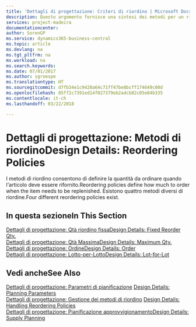 ```yaml
---
title: 'Dettagli di progettazione: Criteri di riordino | Microsoft Docs'
description: Questo argomento fornisce una sintesi dei metodi per un rifornimento articoli.
services: project-madeira
documentationcenter: 
author: SorenGP
ms.service: dynamics365-business-central
ms.topic: article
ms.devlang: na
ms.tgt_pltfrm: na
ms.workload: na
ms.search.keywords: 
ms.date: 07/01/2017
ms.author: sgroespe
ms.translationtype: HT
ms.sourcegitcommit: d7fb34e1c9428a64c71ff47be8bcff174649c00d
ms.openlocfilehash: 85ff2c7391ed14f027379eb2adcb82c05e84b335
ms.contentlocale: it-ch
ms.lasthandoff: 03/22/2018

---
```

# <a name="design-details-reordering-policies"></a><span data-ttu-id="7b8b5-103">Dettagli di progettazione: Metodi di riordino</span><span class="sxs-lookup"><span data-stu-id="7b8b5-103">Design Details: Reordering Policies</span></span>
<span data-ttu-id="7b8b5-104">I metodi di riordino consentono di definire la quantità da ordinare quando l'articolo deve essere rifornito.</span><span class="sxs-lookup"><span data-stu-id="7b8b5-104">Reordering policies define how much to order when the item needs to be replenished.</span></span> <span data-ttu-id="7b8b5-105">Esistono quattro metodi diversi di riordine.</span><span class="sxs-lookup"><span data-stu-id="7b8b5-105">Four different reordering policies exist.</span></span>  

## <a name="in-this-section"></a><span data-ttu-id="7b8b5-106">In questa sezione</span><span class="sxs-lookup"><span data-stu-id="7b8b5-106">In This Section</span></span>  
[<span data-ttu-id="7b8b5-107">Dettagli di progettazione: Qtà riordino fissa</span><span class="sxs-lookup"><span data-stu-id="7b8b5-107">Design Details: Fixed Reorder Qty.</span></span>](design-details-fixed-reorder-qty.md)  
[<span data-ttu-id="7b8b5-108">Dettagli di progettazione: Qtà Massima</span><span class="sxs-lookup"><span data-stu-id="7b8b5-108">Design Details: Maximum Qty.</span></span>](design-details-maximum-qty.md)  
[<span data-ttu-id="7b8b5-109">Dettagli di progettazione: Ordine</span><span class="sxs-lookup"><span data-stu-id="7b8b5-109">Design Details: Order</span></span>](design-details-order.md)  
[<span data-ttu-id="7b8b5-110">Dettagli di progettazione: Lotto-per-Lotto</span><span class="sxs-lookup"><span data-stu-id="7b8b5-110">Design Details: Lot-for-Lot</span></span>](design-details-lot-for-lot.md)  

## <a name="see-also"></a><span data-ttu-id="7b8b5-111">Vedi anche</span><span class="sxs-lookup"><span data-stu-id="7b8b5-111">See Also</span></span>  
<span data-ttu-id="7b8b5-112">[Dettagli di progettazione: Parametri di pianificazione](design-details-planning-parameters.md) </span><span class="sxs-lookup"><span data-stu-id="7b8b5-112">[Design Details: Planning Parameters](design-details-planning-parameters.md) </span></span>  
<span data-ttu-id="7b8b5-113">[Dettagli di progettazione: Gestione dei metodi di riordino](design-details-handling-reordering-policies.md) </span><span class="sxs-lookup"><span data-stu-id="7b8b5-113">[Design Details: Handling Reordering Policies](design-details-handling-reordering-policies.md) </span></span>  
[<span data-ttu-id="7b8b5-114">Dettagli di progettazione: Pianificazione approvvigionamento</span><span class="sxs-lookup"><span data-stu-id="7b8b5-114">Design Details: Supply Planning</span></span>](design-details-supply-planning.md)

